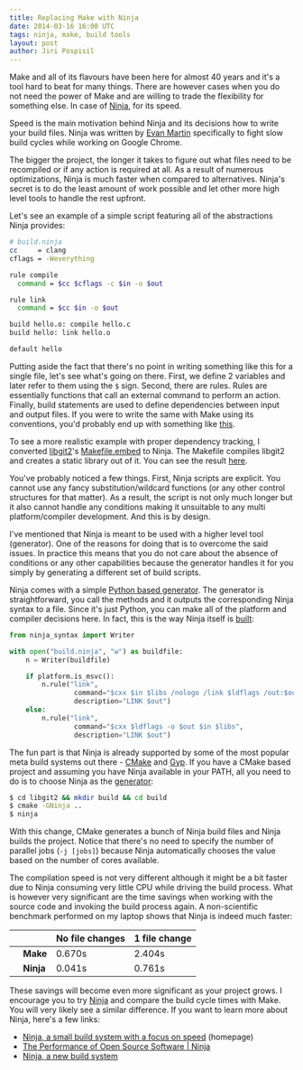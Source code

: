 ```yaml
---
title: Replacing Make with Ninja
date: 2014-03-16 16:00 UTC
tags: ninja, make, build tools
layout: post
author: Jiri Pospisil
---
```

Make and all of its flavours have been here for almost 40 years and it's a tool
hard to beat for many things. There are however cases when you do not need the
power of Make and are willing to trade the flexibility for something else. In
case of [Ninja](http://martine.github.io/ninja), for its speed.

Speed is the main motivation behind Ninja and its decisions how to write your
build files. Ninja was written by [Evan Martin](http://neugierig.org)
specifically to fight slow build cycles while working on Google Chrome. 

The bigger the project, the longer it takes to figure out what files need to be
recompiled or if any action is required at all. As a result of numerous
optimizations, Ninja is much faster when compared to alternatives.  Ninja's
secret is to do the least amount of work possible and let other more high level
tools to handle the rest upfront. 

Let's see an example of a simple script featuring all of the abstractions Ninja
provides:

```bash
# build.ninja
cc     = clang
cflags = -Weverything

rule compile
  command = $cc $cflags -c $in -o $out

rule link
  command = $cc $in -o $out

build hello.o: compile hello.c
build hello: link hello.o

default hello
```

Putting aside the fact that there's no point in writing something like this for
a single file, let's see what's going on there. First, we define 2 variables and
later refer to them using the `$` sign. Second, there are rules. Rules are
essentially functions that call an external command to perform an action.
Finally, build statements are used to define dependencies between input and
output files. If you were to write the same with Make using its conventions,
you'd probably end up with something like
[this](https://gist.github.com/mekishizufu/5f0750989c2cefc0e257).

To see a more realistic example with proper dependency tracking, I converted
[libgit2](http://libgit2.github.com)'s
[Makefile.embed](https://github.com/libgit2/libgit2/blob/2b403/Makefile.embed)
to Ninja. The Makefile compiles libgit2 and creates a static library out of it.
You can see the result
[here](https://gist.github.com/mekishizufu/1d099dda373280206aee).

You've probably noticed a few things. First, Ninja scripts are explicit. You
cannot use any fancy substitution/wildcard functions (or any other control
structures for that matter). As a result, the script is not only much longer but
it also cannot handle any conditions making it unsuitable to any multi
platform/compiler development. And this is by design.

I've mentioned that Ninja is meant to be used with a higher level tool
(generator). One of the reasons for doing that is to overcome the said issues.
In practice this means that you do not care about the absence of conditions or
any other capabilities because the generator handles it for you simply by
generating a different set of build scripts.

Ninja comes with a simple [Python based
generator](https://github.com/martine/ninja/blob/84986/misc/ninja_syntax.py).
The generator is straightforward, you call the methods and it outputs the
corresponding Ninja syntax to a file. Since it's just Python, you can make all
of the platform and compiler decisions here. In fact, this is the way Ninja
itself is [built](https://github.com/martine/ninja/blob/84986/configure.py):

```python
from ninja_syntax import Writer

with open("build.ninja", "w") as buildfile:
    n = Writer(buildfile)

    if platform.is_msvc():
        n.rule("link",
                command="$cxx $in $libs /nologo /link $ldflags /out:$out",
                description="LINK $out")
    else:
        n.rule("link",
                command="$cxx $ldflags -o $out $in $libs",
                description="LINK $out")
```

The fun part is that Ninja is already supported by some of the most popular meta
build systems out there - [CMake](http://www.cmake.org) and
[Gyp](https://code.google.com/p/gyp). If you have a CMake based project and
assuming you have Ninja available in your PATH, all you need to do is to choose
Ninja as the
[generator](http://www.cmake.org/cmake/help/v2.8.12/cmake.html#section_Generators):

```bash
$ cd libgit2 && mkdir build && cd build
$ cmake -GNinja ..
$ ninja
```

With this change, CMake generates a bunch of Ninja build files and Ninja builds
the project. Notice that there's no need to specify the number of parallel jobs
(`-j [jobs]`) because Ninja automatically chooses the value based on the number
of cores available. 

The compilation speed is not very different although it might be a bit faster
due to Ninja consuming very little CPU while driving the build process. What is
however very significant are the time savings when working with the source code
and invoking the build process again. A non-scientific benchmark performed on my laptop
shows that Ninja is indeed much faster:

<table class="table table-hover">
  <thead>
    <th></th>
    <th></th>
    <th>No file changes</th>
    <th>1 file change</th>
  </thead>
  <tbody>
    <tr>
      <td></td>
      <td><strong>Make</strong></td>
      <td>0.670s</td>
      <td>2.404s</td>
    </tr>
    <tr>
      <td></td>
      <td><strong>Ninja</strong></td>
      <td>0.041s</td>
      <td>0.761s</td>
    </tr>
  </tbody>
</table>

These savings will become even more significant as your project grows. I
encourage you to try [Ninja](https://github.com/martine/ninja) and compare the
build cycle times with Make. You will very likely see a similar difference. If
you want to learn more about Ninja, here's a few links:

- [Ninja, a small build system with a focus on speed](http://martine.github.io/ninja) (homepage)
- [The Performance of Open Source Software | Ninja](http://www.aosabook.org/en/posa/ninja.html)
- [Ninja, a new build system](http://neugierig.org/software/chromium/notes/2011/02/ninja.html)
